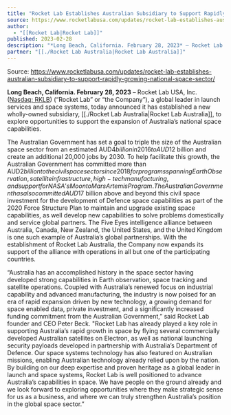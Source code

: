 ```yaml
---
title: "Rocket Lab Establishes Australian Subsidiary to Support Rapidly Growing National Space Sector  "
source: https://www.rocketlabusa.com/updates/rocket-lab-establishes-australian-subsidiary-to-support-rapidly-growing-national-space-sector/
author:
  - "[[Rocket Lab|Rocket Lab]]"
published: 2023-02-28
description: "*Long Beach, California. February 28, 2023* – Rocket Lab USA, Inc. (Nasdaq: RKLB[https://www.nasdaq.com/market-activity/stocks/rklb-0]) (“Rocket Lab” or “the Company”), a global leader in launch services and space systems, today announced it has established a new wholly-owned subsidiary, Rocket Lab Australia, to explore opportunities to support the expansion of Australia’s national space capabilities."
partner: "[[./Rocket Lab Australia|Rocket Lab Australia]]"
---
```


Source: https://www.rocketlabusa.com/updates/rocket-lab-establishes-australian-subsidiary-to-support-rapidly-growing-national-space-sector/

**Long Beach, California. February 28, 2023** – Rocket Lab USA, Inc. ([Nasdaq: RKLB](https://www.nasdaq.com/market-activity/stocks/rklb-0)) (“Rocket Lab” or “the Company”), a global leader in launch services and space systems, today announced it has established a new wholly-owned subsidiary, [[./Rocket Lab Australia|Rocket Lab Australia]], to explore opportunities to support the expansion of Australia’s national space capabilities.

The Australian Government has set a goal to triple the size of the Australian space sector from an estimated AUD$4 billion in 2016 to AUD$12 billion and create an additional 20,000 jobs by 2030. To help facilitate this growth, the Australian Government has committed more than AUD$2 billion to the civil space sector since 2018 for programs spanning Earth Observation, satellite infrastructure, high-tech manufacturing, and support for NASA’s Moon to Mars Artemis Program. The Australian Government has also committed AUD$17 billion above and beyond this civil space investment for the development of Defence space capabilities as part of the 2020 Force Structure Plan to maintain and upgrade existing space capabilities, as well develop new capabilities to solve problems domestically and service global partners. The Five Eyes intelligence alliance between Australia, Canada, New Zealand, the United States, and the United Kingdom is one such example of Australia’s global partnerships. With the establishment of Rocket Lab Australia, the Company now expands its support of the alliance with operations in all but one of the participating countries.

“Australia has an accomplished history in the space sector having developed strong capabilities in Earth observation, space tracking and satellite operations. Coupled with Australia’s renewed focus on industrial capability and advanced manufacturing, the industry is now poised for an era of rapid expansion driven by new technology, a growing demand for space enabled data, private investment, and a significantly increased funding commitment from the Australian Government,” said Rocket Lab founder and CEO Peter Beck. "Rocket Lab has already played a key role in supporting Australia’s rapid growth in space by flying several commercially developed Australian satellites on Electron, as well as national launching security payloads developed in partnership with Australia’s Department of Defence. Our space systems technology has also featured on Australian missions, enabling Australian technology already relied upon by the nation. By building on our deep expertise and proven heritage as a global leader in launch and space systems, Rocket Lab is well positioned to advance Australia’s capabilities in space. We have people on the ground already and we look forward to exploring opportunities where they make strategic sense for us as a business, and where we can truly strengthen Australia’s position in the global space sector.”
